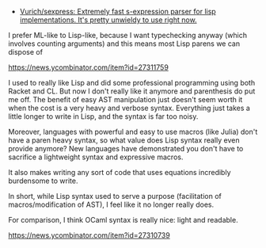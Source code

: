- [Vurich/sexpress: Extremely fast s-expression parser for lisp implementations. It's pretty unwieldy to use right now.](https://github.com/Vurich/sexpress)

I prefer ML-like to Lisp-like, because I want typechecking anyway (which involves counting arguments) and this means most Lisp parens we can dispose of

https://news.ycombinator.com/item?id=27311759

I used to really like Lisp and did some professional programming using both Racket and CL. But now I don't really like it anymore and parenthesis do put me off.
The benefit of easy AST manipulation just doesn't seem worth it when the cost is a very heavy and verbose syntax. Everything just takes a little longer to write in Lisp, and the syntax is far too noisy.

Moreover, languages with powerful and easy to use macros (like Julia) don't have a paren heavy syntax, so what value does Lisp syntax really even provide anymore? New languages have demonstrated you don't have to sacrifice a lightweight syntax and expressive macros.

It also makes writing any sort of code that uses equations incredibly burdensome to write.

In short, while Lisp syntax used to serve a purpose (facilitation of macros/modification of AST), I feel like it no longer really does.

For comparison, I think OCaml syntax is really nice: light and readable.

https://news.ycombinator.com/item?id=27310739
